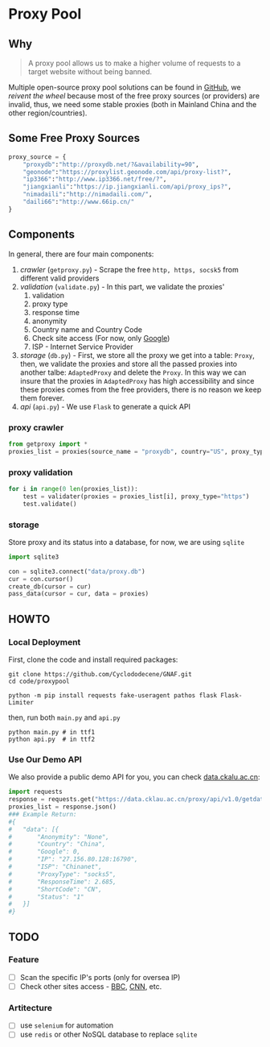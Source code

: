 # Proxy Pool

## Why

> A proxy pool allows us to make a higher volume of requests to a target website without being banned.

Multiple open-source proxy pool solutions can be found in [GitHub](https://github.com/topics/proxypool), we *reivent the wheel* because most of the free proxy sources (or providers) are invalid, thus, we need some stable proxies (both in Mainland China and the other region/countries).

## Some Free Proxy Sources

```python
proxy_source = {
    "proxydb":"http://proxydb.net/?&availability=90",
    "geonode":"https://proxylist.geonode.com/api/proxy-list?",
    "ip3366":"http://www.ip3366.net/free/?",
    "jiangxianli":"https://ip.jiangxianli.com/api/proxy_ips?",
    "nimadaili":"http://nimadaili.com/",
    "daili66":"http://www.66ip.cn/"
}
```

## Components

In general, there are four main components:
1. *crawler* (`getproxy.py`) - Scrape the free `http, https, socsk5` from different valid providers
2. *validation* (`validate.py`) - In this part, we validate the proxies'
   1. validation
   2. proxy type
   3. response time
   4. anonymity
   5. Country name and Country Code
   6. Check site access (For now, only [Google](https://google.com))
   7. ISP - Internet Service Provider
3. *storage* (`db.py`) - First, we store all the proxy we get into a table: `Proxy`, then, we validate the proxies and store all the passed proxies into another talbe: `AdaptedProxy` and delete the `Proxy`. In this way we can insure that the proxies in `AdaptedProxy` has high accessibility and since these proxies comes from the free providers, there is no reason we keep them forever.
4. *api* (`api.py`) - We use `Flask` to generate a quick API

### proxy crawler

```python
from getproxy import * 
proxies_list = proxies(source_name = "proxydb", country="US", proxy_type="http", anonymity="elite").collect()
```

### proxy validation

```python
for i in range(0 len(proxies_list)):
    test = validater(proxies = proxies_list[i], proxy_type="https")
    test.validate()
```

### storage

Store proxy and its status into a database, for now, we are using `sqlite`

```python
import sqlite3

con = sqlite3.connect("data/proxy.db")
cur = con.cursor()
create_db(cursor = cur)
pass_data(cursor = cur, data = proxies)
```

## HOWTO

### Local Deployment

First, clone the code and install required packages:

```shell
git clone https://github.com/Cyclododecene/GNAF.git
cd code/proxypool

python -m pip install requests fake-useragent pathos flask Flask-Limiter
```

then, run both `main.py` and `api.py`

```shell
python main.py # in ttf1
python api.py  # in ttf2
```


### Use Our Demo API

We also provide a public demo API for you, you can check [data.ckalu.ac.cn](https://data.cklau.ac.cn/proxy/api/v1.0/info):

```python
import requests
response = requests.get("https://data.cklau.ac.cn/proxy/api/v1.0/getdata?ProxyType=socks5&Num=1&Code=CN")
proxies_list = response.json()
### Example Return:
#{
#	"data": [{
#		"Anonymity": "None",
#		"Country": "China",
#		"Google": 0,
#		"IP": "27.156.80.128:16790",
#		"ISP": "Chinanet",
#		"ProxyType": "socks5",
#		"ResponseTime": 2.685,
#		"ShortCode": "CN",
#		"Status": "1"
#	}]
#}
```



## TODO

### Feature

- [ ] Scan the specific IP's ports (only for oversea IP)
- [ ] Check other sites access - [BBC](https://bbc.com/), [CNN](https://edition.cnn.com/), etc.

### Artitecture 

- [ ] use `selenium` for automation
- [ ] use `redis` or other NoSQL database to replace `sqlite`
